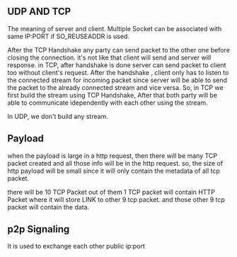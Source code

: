 ## UDP AND TCP

The meaning of server and client. Multiple Socket can be associated with same IP:PORT if SO_REUSEADDR is used.

After the TCP Handshake any party can send packet to the other one before closing the connection. it's not like that client will send and server will response. in TCP, after handshake is done server can send packet to client too without client's request. After the handshake , client only has to listen to the connected stream for incoming packet since server will be able to send the packet to the already connected stream and vice versa. So, in TCP we first build the stream using TCP Handshake, After that both party will be able to communicate idependently with each other using the stream.

In UDP, we don't build any stream.

## Payload

when the payload is large in a http request, then there will be many TCP packet created and all those info will be in the http request.
so, the size of http payload will be small since it will only contain the metadata of all tcp packet.

there will be 10 TCP Packet out of them 1 TCP packet will contain HTTP Packet where it will store LINK to other 9 tcp packet. and those other 9 tcp packet will contain the data.

## p2p Signaling

It is used to exchange each other public ip:port
